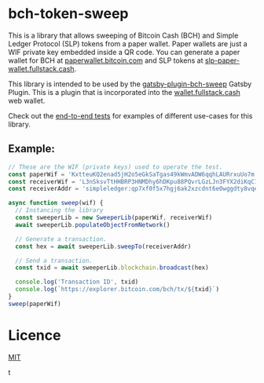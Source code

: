 # bch-token-sweep

This is a library that allows sweeping of Bitcoin Cash (BCH) and Simple Ledger Protocol (SLP) tokens from a paper wallet. Paper wallets are just a WIF private key embedded inside a QR code. You can generate a paper wallet for BCH at [paperwallet.bitcoin.com](https://paperwallet.bitcoin.com) and SLP tokens at [slp-paper-wallet.fullstack.cash](https://slp-paper-wallet.fullstack.cash/).

This library is intended to be used by the [gatsby-plugin-bch-sweep](https://github.com/Permissionless-Software-Foundation/gatsby-plugin-bch-sweep) Gatsby Plugin. This is a plugin that is incorporated into the [wallet.fullstack.cash](https://wallet.fullstack.cash) web wallet.

Check out the [end-to-end tests](test/e2e) for examples of different use-cases for this library.

## Example:
```javascript
// These are the WIF (private keys) used to operate the test.
const paperWif = 'KxtteuKQ2enad5jH2o5eGkSaTgas49kWmvADW6qqhLAURrxuUo7m'
const receiverWif = 'L3nSksvTtHHBRP3HNMDhy6hDKpu88PQvrLGzLJn3FYX2diKqC1GD'
const receiverAddr = 'simpleledger:qp7xf0f5x7hgj6ak2xzcdnt6e0wggdty8vqe0asv5y'

async function sweep(wif) {
  // Instancing the library
  const sweeperLib = new SweeperLib(paperWif, receiverWif)
  await sweeperLib.populateObjectFromNetwork()

  // Generate a transaction.
  const hex = await sweeperLib.sweepTo(receiverAddr)

  // Send a transaction.
  const txid = await sweeperLib.blockchain.broadcast(hex)

  console.log('Transaction ID', txid)
  console.log(`https://explorer.bitcoin.com/bch/tx/${txid}`)
}
sweep(paperWif)

```

#  Licence
[MIT](LICENSE.md)

t
